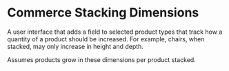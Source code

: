# Commerce Stacking Dimensions

A user interface that adds a field to selected product types that track how a quantity of a product should be increased. 
For example, chairs, when stacked, may only increase in height and depth.

Assumes products grow in these dimensions per product stacked.
